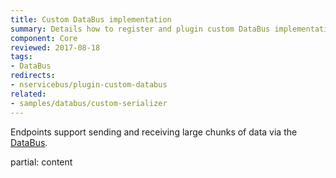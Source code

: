 ```yaml
---
title: Custom DataBus implementation
summary: Details how to register and plugin custom DataBus implementation into an endpoint.
component: Core
reviewed: 2017-08-18
tags:
- DataBus
redirects:
- nservicebus/plugin-custom-databus
related:
- samples/databus/custom-serializer
---
```


Endpoints support sending and receiving large chunks of data via the [DataBus](./).

partial: content